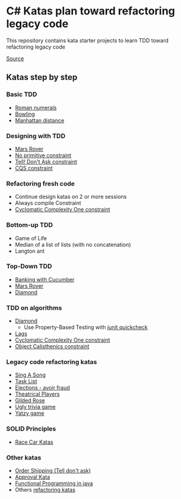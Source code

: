# C# Katas plan toward refactoring legacy code

This repository contains kata starter projects to learn TDD toward refactoring legacy code

[Source](https://philippe.bourgau.net/a-coding-dojo-exercises-plan-towards-refactoring-legacy-code/)

## Katas step by step

### Basic TDD
- [Roman numerals](roman-numeral-kata/README.md)
- [Bowling](bowling-kata/README.md)
- [Manhattan distance](manhattan-distance-kata/README.md)

### Designing with TDD
- [Mars Rover](mars-rover-kata/README.md)
- [No primitive constraint](docs/contraints/NoPrimitive.md)
- [Tell! Don't Ask constraint](docs/contraints/TellDontAsk.md)
- [CQS constraint](docs/contraints/CQS.md)

### Refactoring fresh code
- Continue design katas on 2 or more sessions
- Always compile Constraint
- [Cyclomatic Complexity One constraint](docs/contraints/CyclomaticComplexityOne.md)

### Bottom-up TDD
- Game of Life
- Median of a list of lists (with no concatenation)
- Langton ant

### Top-Down TDD
- [Banking with Cucumber](bank-kata/README.md)
- [Mars Rover](mars-rover-kata/README.md)
- [Diamond](diamond-kata/README.md)

### TDD on algorithms
- [Diamond](diamond-kata/README.md)
	- Use Property-Based Testing with [junit quickcheck](https://pholser.github.io/junit-quickcheck/site/1.0/)
- [Lags](lags-kata/README.md)
- [Cyclomatic Complexity One constraint](docs/contraints/CyclomaticComplexityOne.md)
- [Object Calisthenics constraint](docs/contraints/ObjectCalisthenics.md)

### Legacy code refactoring katas
- [Sing A Song](sing-a-song-kata/README.md)
- [Task List](task-list-kata/README.md)
- [Elections - avoir fraud](elections-kata/README.md)
- [Theatrical Players](theatrical-players-kata/README.md)
- [Gilded Rose](gilded-rose-kata/README.md)
- [Ugly trivia game](ugly-trivia-kata/README.md)
- [Yatzy game](yatzy-kata/README.md)

### SOLID Principles
- [Race Car Katas](racing-car-kata/README.md)

### Other katas
- [Order Shipping (Tell don't ask)](tell-dont-ask/README.md)
- [Approval Kata](https://github.com/ythirion/approval-demo)
- [Functional Programming in java](vavr-kata/README.md)
- Others [refactoring katas](https://kata-log.rocks/refactoring)